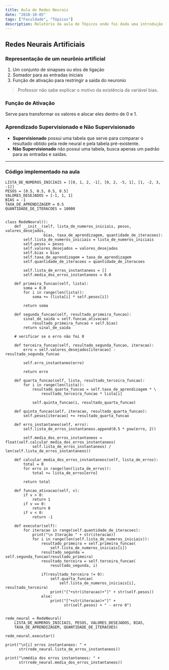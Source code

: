 ```yaml
---
title: Aula de Redes Neurais
date: "2018-10-05"
tags: ["Faculdade", "Tópicos"]
description: Relatório da aula de Tópicos onde foi dada uma introdução sobre o conceito de redes neurais e uma implementação simples em python
---
```


## Redes Neurais Artificiais

### Representação de um neurônio artificial
1. Um conjunto de sinapses ou elos de ligação
1. Somador para as entradas iniciais
1. Função de ativação para restringir a saída do neuronio

> Professor não sabe explicar o motivo da existência da variável bias.

### Função de Ativação
Serve para transformar os valores e alocar eles dentro de 0 e 1.

### Aprendizado Supervisionado e Não Supervisionado
- **Supervisionado** possui uma tabela que serve para comparar o resultado obtido pela rede neural e pela tabela pré-existente.
- **Não Supervisionado** não possui uma tabela, busca apenas um padrão para as entradas e saídas.

---

### Código implementado na aula

```python{numberLines: true}
LISTA_DE_NUMEROS_INICIAIS = [[0, 1, 2, -1], [0, 2, -5, 1], [1, -2, 3, -1]]
PESOS = [0.5, 0.5, 0.5, 0.5]
VALORES_DESEJADOS = [-1, 1, 1]
BIAS = -1
TAXA_DE_APRENDIZAGEM = 0.5
QUANTIDADE_DE_ITERACOES = 10000


class RedeNeural():
    def __init__(self, lista_de_numeros_iniciais, pesos, valores_desejados,
                 bias, taxa_de_aprendizagem, quantidade_de_iteracoes):
        self.lista_de_numeros_iniciais = lista_de_numeros_iniciais
        self.pesos = pesos
        self.valores_desejados = valores_desejados
        self.bias = bias
        self.taxa_de_aprendizagem = taxa_de_aprendizagem
        self.quantidade_de_iteracoes = quantidade_de_iteracoes

        self.lista_de_erros_instantaneos = []
        self.media_dos_erros_instantaneos = 0.0

    def primeira_funcao(self, lista):
        soma = 0.0
        for i in range(len(lista)):
            soma += (lista[i] * self.pesos[i])

        return soma

    def segunda_funcao(self, resultado_primeira_funcao):
        sinal_de_saida = self.funcao_ativacao(
            resultado_primeira_funcao + self.bias)
        return sinal_de_saida

    # verificar se o erro não foi 0

    def terceira_funcao(self, resultado_segunda_funcao, iteracao):
        erro = self.valores_desejados[iteracao] - resultado_segunda_funcao

        self.erro_instantaneo(erro)

        return erro

    def quarta_funcao(self, lista, resultado_terceira_funcao):
        for i in range(len(lista)):
            resultado_quarta_funcao = self.taxa_de_aprendizagem * \
                resultado_terceira_funcao * lista[i]

            self.quinta_funcao(i, resultado_quarta_funcao)

    def quinta_funcao(self, iteracao, resultado_quarta_funcao):
        self.pesos[iteracao] += resultado_quarta_funcao

    def erro_instantaneo(self, erro):
        self.lista_de_erros_instantaneos.append(0.5 * pow(erro, 2))

        self.media_dos_erros_instantaneos = float(self.calcular_media_dos_erros_instantaneos(
            self.lista_de_erros_instantaneos) / len(self.lista_de_erros_instantaneos))

    def calcular_media_dos_erros_instantaneos(self, lista_de_erros):
        total = 0
        for erro in range(len(lista_de_erros)):
            total += lista_de_erros[erro]

        return total

    def funcao_ativacao(self, v):
        if v > 0:
            return 1
        if v == 0:
            return 0
        if v < 0:
            return -1

    def executar(self):
        for iteracao in range(self.quantidade_de_iteracoes):
            print("\n Iteração " + str(iteracao))
            for i in range(len(self.lista_de_numeros_iniciais)):
                resultado_primeira = self.primeira_funcao(
                    self.lista_de_numeros_iniciais[i])
                resultado_segunda = self.segunda_funcao(resultado_primeira)
                resultado_terceira = self.terceira_funcao(
                    resultado_segunda, i)

                if(resultado_terceira != 0):
                    self.quarta_funcao(
                        self.lista_de_numeros_iniciais[i], resultado_terceira)
                    print("["+str(iteracao)+"]" + str(self.pesos))
                else:
                    print("["+str(iteracao)+"]" +
                          str(self.pesos) + " - erro 0")


rede_neural = RedeNeural(
    LISTA_DE_NUMEROS_INICIAIS, PESOS, VALORES_DESEJADOS, BIAS,
    TAXA_DE_APRENDIZAGEM, QUANTIDADE_DE_ITERACOES)

rede_neural.executar()

print("\n[i] erros instantaneos: " +
      str(rede_neural.lista_de_erros_instantaneos))

print("\nmédia dos erros instantaneos: " +
      str(rede_neural.media_dos_erros_instantaneos))

```